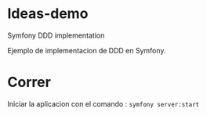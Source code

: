 # Ideas-demo
Symfony DDD implementation

Ejemplo de implementacion de DDD en Symfony.

# Correr 

Iniciar la aplicacion con el comando : `symfony server:start`


